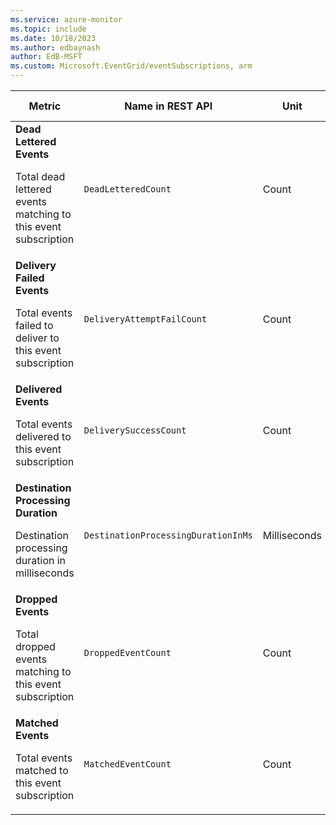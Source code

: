 ```yaml
---
ms.service: azure-monitor
ms.topic: include
ms.date: 10/18/2023
ms.author: edbaynash
author: EdB-MSFT
ms.custom: Microsoft.EventGrid/eventSubscriptions, arm
---
```

<!--
NOTE:  This content is automatically generated using API calls to Azure. 
Any edits made on these files will be overwritten in the next run of the script. 
There is no benefit in editing these files directly.  
-->
  
  
|Metric|Name in REST API|Unit|Aggregation|Dimensions|Time Grains|DS Export|
|---|---|---|---|---|---|---|
|**Dead Lettered Events**<p><p>Total dead lettered events matching to this event subscription |`DeadLetteredCount` |Count |Total |`DeadLetterReason`|PT1M |Yes|
|**Delivery Failed Events**<p><p>Total events failed to deliver to this event subscription |`DeliveryAttemptFailCount` |Count |Total |`Error`, `ErrorType`|PT1M |No|
|**Delivered Events**<p><p>Total events delivered to this event subscription |`DeliverySuccessCount` |Count |Total |\<none\>|PT1M |Yes|
|**Destination Processing Duration**<p><p>Destination processing duration in milliseconds |`DestinationProcessingDurationInMs` |Milliseconds |Average |\<none\>|PT1M |No|
|**Dropped Events**<p><p>Total dropped events matching to this event subscription |`DroppedEventCount` |Count |Total |`DropReason`|PT1M |Yes|
|**Matched Events**<p><p>Total events matched to this event subscription |`MatchedEventCount` |Count |Total |\<none\>|PT1M |Yes|